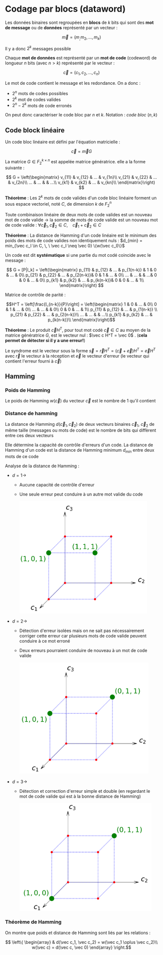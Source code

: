 # Codage par blocs (dataword)

Les données binaires sont regroupées en **blocs** de $k$ bits qui sont des **mot de message** ou de **données** représenté par un vecteur :

$$\vec m =(m_, m_2, ..., m_k)$$

Il y a donc $2^k$ messages possible

Chaque **mot de données** est représenté par un **mot de code** (codeword) de longueur $n$ bits (avec $n>k$) représenté par le vecteur :

$$\vec c=(c_1, c_2, ..., c_n)$$

Le mot de code contient le message et les redondance. On a donc :
- $2^n$ mots de codes possibles
- $2^k$ mot de codes valides
- $2^n-2^k$ mots de code erronés

On peut donc caractériser le code bloc par $n$ et $k$. Notation : $code \ bloc \ (n,k)$

## Code block linéaire

Un code bloc linéaire est défini par l'équation matricielle :

$$\vec c = \vec m G$$

La matrice $G\in F_2^{k\times n}$ est appelée matrice génératrice. elle a la forme suivante :

$$
G = \left(\begin{matrix}
v_{11} & v_{12} & ... & v_{1n}\\
v_{21} & v_{22} & ... & v_{2n}\\
... & ... &  & ...\\
v_{k1} & v_{k2} & ... & v_{kn}\\
\end{matrix}\right)
$$

**Théorème** : Les $2^k$ mots de code valides d'un code bloc linéaire forment un sous espace vectoriel, noté $C$, de dimension $k$ de $F_2^n$

Toute combinaison linéaire de deux mots de code valides est un nouveau mot de code valide $\rightarrow$ la somme de mots de code valide est un nouveau mot de code valide : $\forall \vec c_1, \vec c_2 \in C, \ \ \ \ \vec c_1 + \vec c_2 \in C$

**Théorème** : La distance de Hamming d'un code linéaire est le minimum des poids des mots de code valides non identiquement nuls : $d_{min} = min_{\vec c_I \in C, \, \ \vec c_I \neq \vec 0} \{w(\vec c_I)\}$

Un code est dit **systématique** si une partie du mot codé coincide avec le message :

$$
G = [P|I_k] = \left(\begin{matrix}
p_{11} & p_{12} & ... & p_{1(n-k)} & 1 & 0 & ... & 0\\
p_{21} & p_{22} & ... & p_{2(n-k)}& 0 & 1 & ... & 0\\
... & ... &  & ...& 0 & 0 & ... & 0\\
p_{k1} & p_{k2} & ... & p_{k(n-k)}& 0 & 0 & ... & 1\\
\end{matrix}\right)
$$

Matrice de contrôle de parité :

$$H^T = \left[\frac{I_{n-k}}{P}\right] = \left(\begin{matrix}
1 & 0 & ... & 0\\
0 & 1 & ... & 0\\
... & ... &  & 0\\
0 & 0 & ... & 1\\
p_{11} & p_{12} & ... & p_{1(n-k)} \\
p_{21} & p_{22} & ... & p_{2(n-k)}\\
... & ... &  & ...\\
p_{k1} & p_{k2} & ... & p_{k(n-k)}\\
\end{matrix}\right)$$

**Théorème** : Le produit $\vec c H^T$, pour tout mot codé $\vec c \in C$ au moyen de la matrice génératrice $G$, est le vecteur nul : $\vec c H^T = \vec 0$ . (**cela permet de détecter si il y a une erreur!**)

Le syndrome est le vecteur sous la forme $\vec s = \vec r H^T = (\vec c + \vec e) H^T = \vec e H^T$ avec $\vec r$ le vecteur à la réception et $\vec e$ le vecteur d'erreur (le vecteur qui contient l'erreur fourni à $\vec c$)

## Hamming

### Poids de Hamming

Le poids de Hamming $w(\vec c)$ du vecteur $\vec c$ est le nombre de 1 qu'il contient

### Distance de hamming

La distance de Hamming $d(\vec c_1, \vec c_2)$ de deux vecteurs binaires $\vec c_1$, $\vec c_2$ de même taille (messages ou mots de code) est le nombre de bits qui diffèrent entre ces deux vecteurs

Elle détermine la capacité de contrôle d'erreurs d'un code. La distance de Hamming d'un code est la distance de Hamming minimum $d_{min}$ entre deux mots de ce code

Analyse de la distance de Hamming :
- $d = 1 \rightarrow$
	- Aucune capacité de contrôle d'erreur
	- Une seule erreur peut conduire à un autre mot valide du code

		![](attachments/Pasted%20image%2020230605100707.png)

- $d=2 \rightarrow$
	- Détection d'erreur isolées mais on ne sait pas nécessairement corriger cette erreur car plusieurs mots de code valide peuvent conduire à ce mot erroné
	- Deux erreurs pourraient conduire de nouveau à un mot de code valide

		![](attachments/Pasted%20image%2020230605100906.png)

- $d=3 \rightarrow$
	- Détection et correction d'erreur simple et double (en regardant le mot de code valide qui est à la bonne distance de Hamming)

		![](attachments/Pasted%20image%2020230605101133.png)


### Théorème de Hamming

On montre que poids et distance de Hamming sont liés par les relations :

$$ 
\left\{ 
\begin{array} &
	d(\vec c_1, \vec c_2) = w(\vec c_1 \oplus \vec c_2)\\
	w(\vec c) = d(\vec c, \vec 0)
\end{array}
\right.$$